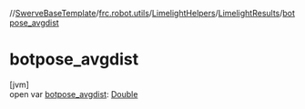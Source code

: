 //[SwerveBaseTemplate](../../../../index.md)/[frc.robot.utils](../../index.md)/[LimelightHelpers](../index.md)/[LimelightResults](index.md)/[botpose_avgdist](botpose_avgdist.md)

# botpose_avgdist

[jvm]\
open var [botpose_avgdist](botpose_avgdist.md): [Double](https://kotlinlang.org/api/latest/jvm/stdlib/kotlin/-double/index.html)
